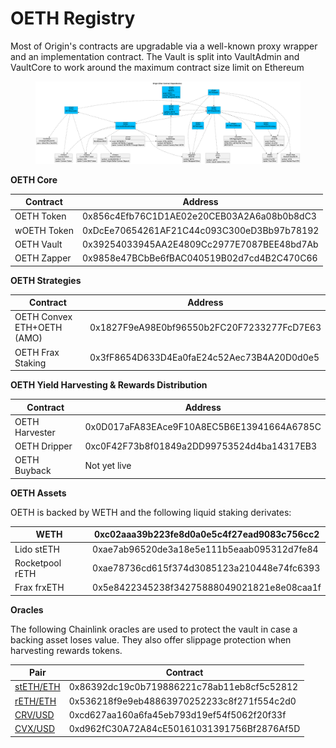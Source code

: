 # OETH Registry

Most of Origin's contracts are upgradable via a well-known proxy wrapper and an implementation contract. The Vault is split into VaultAdmin and VaultCore to work around the maximum contract size limit on Ethereum

<figure><img src="../../.gitbook/assets/oethContracts.png" alt=""><figcaption></figcaption></figure>

**OETH Core**

| Contract    | Address                                     |
| ----------- | ------------------------------------------- |
| OETH Token  | 0x856c4Efb76C1D1AE02e20CEB03A2A6a08b0b8dC3  |
| wOETH Token | 0xDcEe70654261AF21C44c093C300eD3Bb97b78192  |
| OETH Vault  |  0x39254033945AA2E4809Cc2977E7087BEE48bd7Ab |
| OETH Zapper | 0x9858e47BCbBe6fBAC040519B02d7cd4B2C470C66  |

**OETH Strategies**

| Contract                   | Address                                    |
| -------------------------- | ------------------------------------------ |
| OETH Convex ETH+OETH (AMO) | 0x1827F9eA98E0bf96550b2FC20F7233277FcD7E63 |
| OETH Frax Staking          | 0x3fF8654D633D4Ea0faE24c52Aec73B4A20D0d0e5 |

**OETH Yield Harvesting & Rewards Distribution**

| Contract       | Address                                    |
| -------------- | ------------------------------------------ |
| OETH Harvester | 0x0D017aFA83EAce9F10A8EC5B6E13941664A6785C |
| OETH Dripper   | 0xc0F42F73b8f01849a2DD99753524d4ba14317EB3 |
| OETH Buyback   | Not yet live                               |

**OETH Assets**

OETH is backed by WETH and the following liquid staking derivates:

| WETH            | 0xc02aaa39b223fe8d0a0e5c4f27ead9083c756cc2 |
| --------------- | ------------------------------------------ |
| Lido stETH      | 0xae7ab96520de3a18e5e111b5eaab095312d7fe84 |
| Rocketpool rETH | 0xae78736cd615f374d3085123a210448e74fc6393 |
| Frax frxETH     | 0x5e8422345238f34275888049021821e8e08caa1f |

**Oracles**

The following Chainlink oracles are used to protect the vault in case a backing asset loses value. They also offer slippage protection when harvesting rewards tokens.

| Pair                                                                       | Contract                                   |
| -------------------------------------------------------------------------- | ------------------------------------------ |
| [stETH/ETH](https://data.chain.link/ethereum/mainnet/crypto-eth/steth-eth) | 0x86392dc19c0b719886221c78ab11eb8cf5c52812 |
| [rETH/ETH](https://data.chain.link/ethereum/mainnet/crypto-eth/reth-eth)   | 0x536218f9e9eb48863970252233c8f271f554c2d0 |
| [CRV/USD](https://data.chain.link/ethereum/mainnet/crypto-usd/crv-usd)     | 0xcd627aa160a6fa45eb793d19ef54f5062f20f33f |
| [CVX/USD](https://data.chain.link/ethereum/mainnet/crypto-usd/cvx-usd)     | 0xd962fC30A72A84cE50161031391756Bf2876Af5D |
